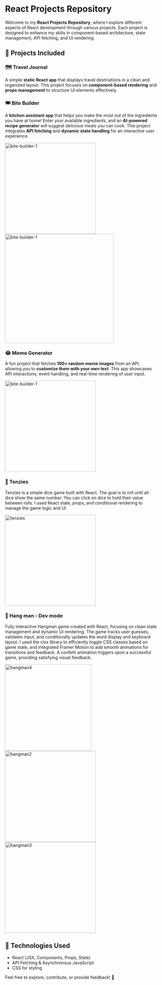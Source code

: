 # React Projects Repository  

Welcome to my **React Projects Repository**, where I explore different aspects of React development through various projects. Each project is designed to enhance my skills in component-based architecture, state management, API fetching, and UI rendering.  

## 🚀 Projects Included  

### 🗺️ Travel Journal  
A simple **static React app** that displays travel destinations in a clean and organized layout. This project focuses on **component-based rendering** and **props management** to structure UI elements effectively.  

### 🍽️ Bite Builder  
A **kitchen assistant app** that helps you make the most out of the ingredients you have at home! Enter your available ingredients, and an **AI-powered recipe generator** will suggest delicious meals you can cook. This project integrates **API fetching** and **dynamic state handling** for an interactive user experience.

<img src="https://github.com/user-attachments/assets/0646e39f-b431-48ca-a7c1-bf0ceda3fb01" alt="bite-builder-1" width="300"/> <img src="https://github.com/user-attachments/assets/2b0ed775-21a9-4871-8ee9-808b1d5a79db" alt="bite-builder-1" width="359"/>


### 😂 Meme Generator  
A fun project that fetches **100+ random meme images** from an API, allowing you to **customize them with your own text**. This app showcases API interactions, event handling, and real-time rendering of user input.

<img src="https://github.com/user-attachments/assets/7e6a1c94-8442-4d52-b869-bb0567abbe7a" alt="bite-builder-1" width="300"/>


### 🎲 Tenzies
Tenzies is a simple dice game built with React. The goal is to roll until all dice show the same number. You can click on dice to hold their value between rolls. I used React state, props, and conditional rendering to manage the game logic and UI.

<img src="https://github.com/user-attachments/assets/311e3d4a-75f5-44ca-9c30-b097755f0856" alt="tenzies" width="300"/>


### 🤔 Hang man - Dev mode
Fully interactive Hangman game created with React, focusing on clean state management and dynamic UI rendering. The game tracks user guesses, validates input, and conditionally updates the word display and keyboard layout. I used the clsx library to efficiently toggle CSS classes based on game state, and integrated Framer Motion to add smooth animations for transitions and feedback. A confetti animation triggers upon a successful game, providing satisfying visual feedback.

<img src="https://github.com/user-attachments/assets/029f2d02-a5ae-4ed2-bcec-45245814d59d" alt="hangman4" width="285"/>

<img src="https://github.com/user-attachments/assets/cde62daf-394f-48ed-8dda-099abaa94c4e" alt="hangman2" width="300"/>

<img src="https://github.com/user-attachments/assets/6f2eb5b1-61ea-4183-9b4f-20039c6f0478" alt="hangman3" width="300"/>





## 📌 Technologies Used  
- React (JSX, Components, Props, State)  
- API Fetching & Asynchronous JavaScript  
- CSS for styling  

Feel free to explore, contribute, or provide feedback! 🎉

